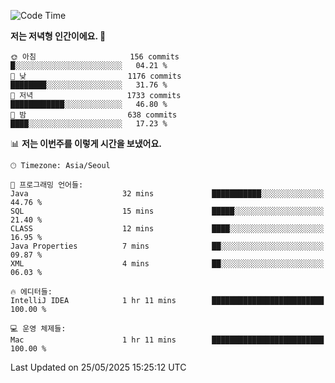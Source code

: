   <!--START_SECTION:waka-->
![Code Time](http://img.shields.io/badge/Code%20Time-632%20hrs%202%20mins-blue)

**저는 저녁형 인간이에요. 🦉** 

```text
🌞 아침                     156 commits         █░░░░░░░░░░░░░░░░░░░░░░░░   04.21 % 
🌆 낮　                     1176 commits        ████████░░░░░░░░░░░░░░░░░   31.76 % 
🌃 저녁                     1733 commits        ████████████░░░░░░░░░░░░░   46.80 % 
🌙 밤　                     638 commits         ████░░░░░░░░░░░░░░░░░░░░░   17.23 % 
```


📊 **저는 이번주를 이렇게 시간을 보냈어요.** 

```text
🕑︎ Timezone: Asia/Seoul

💬 프로그래밍 언어들: 
Java                     32 mins             ███████████░░░░░░░░░░░░░░   44.76 % 
SQL                      15 mins             █████░░░░░░░░░░░░░░░░░░░░   21.40 % 
CLASS                    12 mins             ████░░░░░░░░░░░░░░░░░░░░░   16.95 % 
Java Properties          7 mins              ██░░░░░░░░░░░░░░░░░░░░░░░   09.87 % 
XML                      4 mins              ██░░░░░░░░░░░░░░░░░░░░░░░   06.03 % 

🔥 에디터들: 
IntelliJ IDEA            1 hr 11 mins        █████████████████████████   100.00 % 

💻 운영 체제들: 
Mac                      1 hr 11 mins        █████████████████████████   100.00 % 
```


 Last Updated on 25/05/2025 15:25:12 UTC
<!--END_SECTION:waka-->
